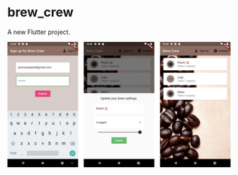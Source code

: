 # brew_crew

A new Flutter project.

![](https://github.com/Hardik-S/AndroidStudioProjects/blob/master/net%20ninja%20course/flutter-with-firebase/brew_crew/showcase_images/Brew%20Crew%20Showcase.png)
